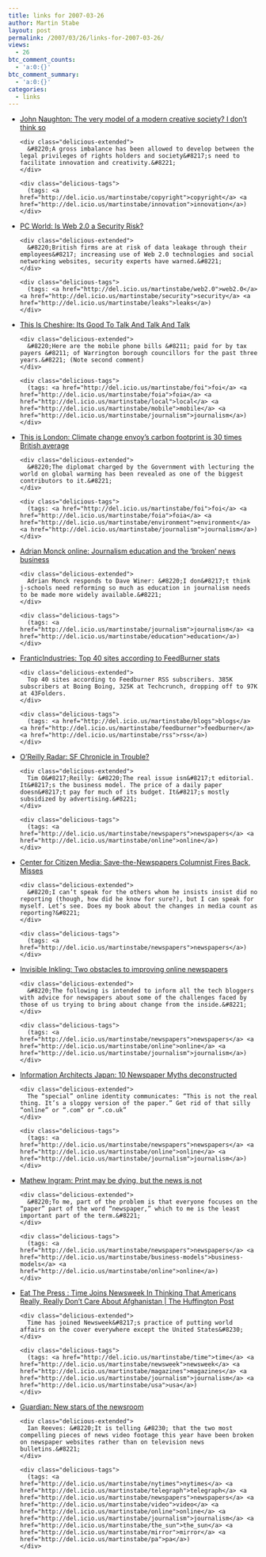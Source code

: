 ```yaml
---
title: links for 2007-03-26
author: Martin Stabe
layout: post
permalink: /2007/03/26/links-for-2007-03-26/
views:
  - 26
btc_comment_counts:
  - 'a:0:{}'
btc_comment_summary:
  - 'a:0:{}'
categories:
  - links
---
```

<ul class="delicious">
  <li>
    <div class="delicious-link">
      <a href="http://observer.guardian.co.uk/business/story/0,,2041938,00.html">John Naughton: The very model of a modern creative society? I don&#8217;t think so</a>
    </div>
    
    <div class="delicious-extended">
      &#8220;A gross imbalance has been allowed to develop between the legal privileges of rights holders and society&#8217;s need to facilitate innovation and creativity.&#8221;
    </div>
    
    <div class="delicious-tags">
      (tags: <a href="http://del.icio.us/martinstabe/copyright">copyright</a> <a href="http://del.icio.us/martinstabe/innovation">innovation</a>)
    </div>
  </li>
  
  <li>
    <div class="delicious-link">
      <a href="http://www.pcworld.com/article/id,130114-c,researchreports/article.html">PC World: Is Web 2.0 a Security Risk?</a>
    </div>
    
    <div class="delicious-extended">
      &#8220;British firms are at risk of data leakage through their employees&#8217; increasing use of Web 2.0 technologies and social networking websites, security experts have warned.&#8221;
    </div>
    
    <div class="delicious-tags">
      (tags: <a href="http://del.icio.us/martinstabe/web2.0">web2.0</a> <a href="http://del.icio.us/martinstabe/security">security</a> <a href="http://del.icio.us/martinstabe/leaks">leaks</a>)
    </div>
  </li>
  
  <li>
    <div class="delicious-link">
      <a href="http://www.thisischeshire.co.uk/mostpopular.var.1275959.mostviewed.its_good_to_talk_and_talk_and_talk.php">This Is Cheshire: Its Good To Talk And Talk And Talk</a>
    </div>
    
    <div class="delicious-extended">
      &#8220;Here are the mobile phone bills &#8211; paid for by tax payers &#8211; of Warrington borough councillors for the past three years.&#8221; (Note second comment)
    </div>
    
    <div class="delicious-tags">
      (tags: <a href="http://del.icio.us/martinstabe/foi">foi</a> <a href="http://del.icio.us/martinstabe/foia">foia</a> <a href="http://del.icio.us/martinstabe/local">local</a> <a href="http://del.icio.us/martinstabe/mobile">mobile</a> <a href="http://del.icio.us/martinstabe/journalism">journalism</a>)
    </div>
  </li>
  
  <li>
    <div class="delicious-link">
      <a href="http://www.thisislondon.co.uk/news/article-23390247-details/Climate+change+envoy's+carbon+footprint+is+30+times+British+average/article.do">This is London: Climate change envoy&#8217;s carbon footprint is 30 times British average</a>
    </div>
    
    <div class="delicious-extended">
      &#8220;The diplomat charged by the Government with lecturing the world on global warming has been revealed as one of the biggest contributors to it.&#8221;
    </div>
    
    <div class="delicious-tags">
      (tags: <a href="http://del.icio.us/martinstabe/foi">foi</a> <a href="http://del.icio.us/martinstabe/foia">foia</a> <a href="http://del.icio.us/martinstabe/environment">environment</a> <a href="http://del.icio.us/martinstabe/journalism">journalism</a>)
    </div>
  </li>
  
  <li>
    <div class="delicious-link">
      <a href="http://adrianmonck.blogspot.com/2007/03/journalism-education-and-broken-news.html">Adrian Monck online: Journalism education and the &#8216;broken&#8217; news business</a>
    </div>
    
    <div class="delicious-extended">
      Adrian Monck responds to Dave Winer: &#8220;I don&#8217;t think j-schools need reforming so much as education in journalism needs to be made more widely available.&#8221;
    </div>
    
    <div class="delicious-tags">
      (tags: <a href="http://del.icio.us/martinstabe/journalism">journalism</a> <a href="http://del.icio.us/martinstabe/education">education</a>)
    </div>
  </li>
  
  <li>
    <div class="delicious-link">
      <a href="http://franticindustries.com/blog/2007/03/24/top-40-sites-according-to-feedburner-stats/">FranticIndustries: Top 40 sites according to FeedBurner stats</a>
    </div>
    
    <div class="delicious-extended">
      Top 40 sites according to Feedburner RSS subscribers. 385K subscribers at Boing Boing, 325K at Techcrunch, dropping off to 97K at 43Folders.
    </div>
    
    <div class="delicious-tags">
      (tags: <a href="http://del.icio.us/martinstabe/blogs">blogs</a> <a href="http://del.icio.us/martinstabe/feedburner">feedburner</a> <a href="http://del.icio.us/martinstabe/rss">rss</a>)
    </div>
  </li>
  
  <li>
    <div class="delicious-link">
      <a href="http://radar.oreilly.com/archives/2007/03/sf_chronicle_in.html">O&#8217;Reilly Radar: SF Chronicle in Trouble?</a>
    </div>
    
    <div class="delicious-extended">
      Tim O&#8217;Reilly: &#8220;The real issue isn&#8217;t editorial. It&#8217;s the business model. The price of a daily paper doesn&#8217;t pay for much of its budget. It&#8217;s mostly subsidized by advertising.&#8221;
    </div>
    
    <div class="delicious-tags">
      (tags: <a href="http://del.icio.us/martinstabe/newspapers">newspapers</a> <a href="http://del.icio.us/martinstabe/online">online</a>)
    </div>
  </li>
  
  <li>
    <div class="delicious-link">
      <a href="http://citmedia.org/blog/2007/03/23/save-the-newspapers-columnist-fires-back-misses/">Center for Citizen Media: Save-the-Newspapers Columnist Fires Back, Misses</a>
    </div>
    
    <div class="delicious-extended">
      &#8220;I can’t speak for the others whom he insists insist did no reporting (though, how did he know for sure?), but I can speak for myself. Let’s see. Does my book about the changes in media count as reporting?&#8221;
    </div>
    
    <div class="delicious-tags">
      (tags: <a href="http://del.icio.us/martinstabe/newspapers">newspapers</a>)
    </div>
  </li>
  
  <li>
    <div class="delicious-link">
      <a href="http://www.ryansholin.com/2007/03/25/two-obstacles-to-improving-online-newspapers/">Invisible Inkling: Two obstacles to improving online newspapers</a>
    </div>
    
    <div class="delicious-extended">
      &#8220;The following is intended to inform all the tech bloggers with advice for newspapers about some of the challenges faced by those of us trying to bring about change from the inside.&#8221;
    </div>
    
    <div class="delicious-tags">
      (tags: <a href="http://del.icio.us/martinstabe/newspapers">newspapers</a> <a href="http://del.icio.us/martinstabe/online">online</a> <a href="http://del.icio.us/martinstabe/journalism">journalism</a>)
    </div>
  </li>
  
  <li>
    <div class="delicious-link">
      <a href="http://www.informationarchitects.jp/10-newspaper-myths-deconstructed">Information Architects Japan: 10 Newspaper Myths deconstructed</a>
    </div>
    
    <div class="delicious-extended">
      The “special” online identity communicates: “This is not the real thing. It’s a sloppy version of the paper.” Get rid of that silly “online” or “.com” or “.co.uk”
    </div>
    
    <div class="delicious-tags">
      (tags: <a href="http://del.icio.us/martinstabe/newspapers">newspapers</a> <a href="http://del.icio.us/martinstabe/online">online</a> <a href="http://del.icio.us/martinstabe/journalism">journalism</a>)
    </div>
  </li>
  
  <li>
    <div class="delicious-link">
      <a href="http://www.mathewingram.com/work/2007/03/25/print-may-be-dying-but-the-news-is-not/">Mathew Ingram: Print may be dying, but the news is not</a>
    </div>
    
    <div class="delicious-extended">
      &#8220;To me, part of the problem is that everyone focuses on the “paper” part of the word “newspaper,” which to me is the least important part of the term.&#8221;
    </div>
    
    <div class="delicious-tags">
      (tags: <a href="http://del.icio.us/martinstabe/newspapers">newspapers</a> <a href="http://del.icio.us/martinstabe/business-models">business-models</a> <a href="http://del.icio.us/martinstabe/online">online</a>)
    </div>
  </li>
  
  <li>
    <div class="delicious-link">
      <a href="http://www.huffingtonpost.com/eat-the-press/2007/03/25/time-joins-n_e_44218.html">Eat The Press : Time Joins Newsweek In Thinking That Americans Really, Really Don&#8217;t Care About Afghanistan | The Huffington Post</a>
    </div>
    
    <div class="delicious-extended">
      Time has joined Newsweek&#8217;s practice of putting world affairs on the cover everywhere except the United States&#8230;
    </div>
    
    <div class="delicious-tags">
      (tags: <a href="http://del.icio.us/martinstabe/time">time</a> <a href="http://del.icio.us/martinstabe/newsweek">newsweek</a> <a href="http://del.icio.us/martinstabe/magazines">magazines</a> <a href="http://del.icio.us/martinstabe/journalism">journalism</a> <a href="http://del.icio.us/martinstabe/usa">usa</a>)
    </div>
  </li>
  
  <li>
    <div class="delicious-link">
      <a href="http://media.guardian.co.uk/mediaguardian/story/0,,2042554,00.html">Guardian: New stars of the newsroom</a>
    </div>
    
    <div class="delicious-extended">
      Ian Reeves: &#8220;It is telling &#8230; that the two most compelling pieces of news video footage this year have been broken on newspaper websites rather than on television news bulletins.&#8221;
    </div>
    
    <div class="delicious-tags">
      (tags: <a href="http://del.icio.us/martinstabe/nytimes">nytimes</a> <a href="http://del.icio.us/martinstabe/telegraph">telegraph</a> <a href="http://del.icio.us/martinstabe/newspapers">newspapers</a> <a href="http://del.icio.us/martinstabe/video">video</a> <a href="http://del.icio.us/martinstabe/online">online</a> <a href="http://del.icio.us/martinstabe/journalism">journalism</a> <a href="http://del.icio.us/martinstabe/the_sun">the_sun</a> <a href="http://del.icio.us/martinstabe/mirror">mirror</a> <a href="http://del.icio.us/martinstabe/pa">pa</a>)
    </div>
  </li>
</ul>